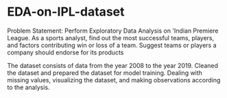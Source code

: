 # EDA-on-IPL-dataset
Problem Statement:
Perform Exploratory Data Analysis on 'Indian Premiere League. As a sports analyst, find out the most successful teams, players, and factors contributing win or loss of a team. Suggest teams or players a company should endorse for its products

The dataset consists of data from the year 2008 to the year 2019. Cleaned the dataset and prepared the dataset for model training. Dealing with missing values, visualizing the dataset, and making observations according to the analysis.
